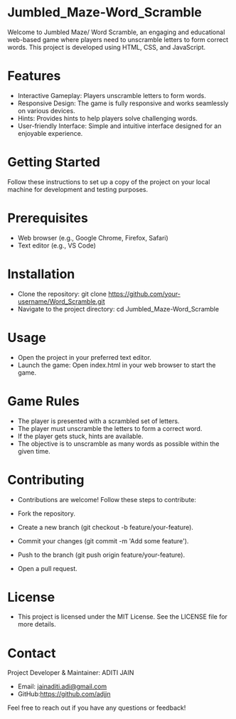 ﻿# Jumbled_Maze-Word_Scramble

Welcome to Jumbled Maze/ Word Scramble, an engaging and educational web-based game where players need to unscramble letters to form correct words. This project is developed using HTML, CSS, and JavaScript.

# Features
- Interactive Gameplay: Players unscramble letters to form words.
- Responsive Design: The game is fully responsive and works seamlessly on various devices.
- Hints: Provides hints to help players solve challenging words.
- User-friendly Interface: Simple and intuitive interface designed for an enjoyable experience.

# Getting Started
Follow these instructions to set up a copy of the project on your local machine for development and testing purposes.

# Prerequisites
- Web browser (e.g., Google Chrome, Firefox, Safari)
- Text editor (e.g., VS Code)

# Installation
- Clone the repository: git clone https://github.com/your-username/Word_Scramble.git
- Navigate to the project directory: cd Jumbled_Maze-Word_Scramble

# Usage
- Open the project in your preferred text editor.
- Launch the game: Open index.html in your web browser to start the game.

# Game Rules
- The player is presented with a scrambled set of letters.
- The player must unscramble the letters to form a correct word.
- If the player gets stuck, hints are available.
- The objective is to unscramble as many words as possible within the given time.

# Contributing
- Contributions are welcome! Follow these steps to contribute:

- Fork the repository.
- Create a new branch (git checkout -b feature/your-feature).
- Commit your changes (git commit -m 'Add some feature').
- Push to the branch (git push origin feature/your-feature).
- Open a pull request.

# License
- This project is licensed under the MIT License. See the LICENSE file for more details.

# Contact
  Project Developer & Maintainer: ADITI JAIN
- Email: jainaditi.adi@gmail.com
- GitHub:https://github.com/adjjn

 Feel free to reach out if you have any questions or feedback!

